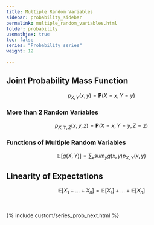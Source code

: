 ```yaml
---
title: Multiple Random Variables
sidebar: probability_sidebar
permalink: multiple_random_variables.html
folder: probability
usemathjax: true
toc: false
series: "Probability series"
weight: 12

---
```


## Joint Probability Mass Function

$$p_{X,Y}(x,y)=\mathbf{P}(X=x, Y=y)$$


### More than 2 Random Variables

$$p_{X,Y,Z}(x,y,z)=\mathbf{P}(X=x,Y=y,Z=z)$$

### Functions of Multiple Random Variables

$$\mathbb{E}[g(X,Y)]=\sum_{x}sum_{y}g(x,y)p_{X,Y}(x,y)$$

## Linearity of Expectations

$$\mathbb{E}[X_1+\ldots+X_n]=\mathbb{E}[X_1]+\ldots+\mathbb{E}[X_n]$$


<br>

{% include custom/series_prob_next.html %}
